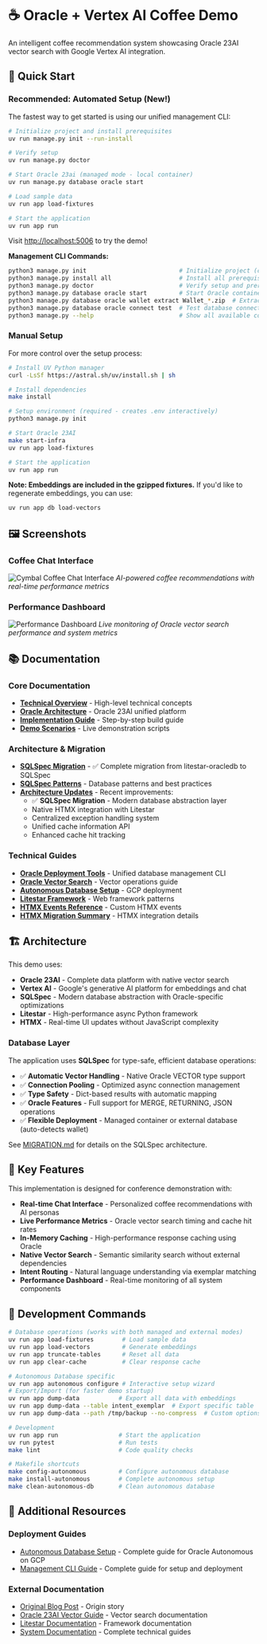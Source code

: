 # ☕ Oracle + Vertex AI Coffee Demo

An intelligent coffee recommendation system showcasing Oracle 23AI vector search with Google Vertex AI integration.

## 🚀 Quick Start

### Recommended: Automated Setup (New!)

The fastest way to get started is using our unified management CLI:

```bash
# Initialize project and install prerequisites
uv run manage.py init --run-install

# Verify setup
uv run manage.py doctor

# Start Oracle 23ai (managed mode - local container)
uv run manage.py database oracle start

# Load sample data
uv run app load-fixtures

# Start the application
uv run app run
```

Visit [http://localhost:5006](http://localhost:5006) to try the demo!

**Management CLI Commands:**

```bash
python3 manage.py init                          # Initialize project (creates .env interactively)
python3 manage.py install all                   # Install all prerequisites
python3 manage.py doctor                        # Verify setup and prerequisites
python3 manage.py database oracle start         # Start Oracle container
python3 manage.py database oracle wallet extract Wallet_*.zip  # Extract wallet
python3 manage.py database oracle connect test  # Test database connection
python3 manage.py --help                        # Show all available commands
```

### Manual Setup

For more control over the setup process:

```bash
# Install UV Python manager
curl -LsSf https://astral.sh/uv/install.sh | sh

# Install dependencies
make install

# Setup environment (required - creates .env interactively)
python3 manage.py init

# Start Oracle 23AI
make start-infra
uv run app load-fixtures

# Start the application
uv run app run
```

**Note: Embeddings are included in the gzipped fixtures.**
If you'd like to regenerate embeddings, you can use:

```sh
uv run app db load-vectors
```

## 🖼️ Screenshots

### Coffee Chat Interface

![Cymbal Coffee Chat Interface](docs/screenshots/cymbal_chat.png)
_AI-powered coffee recommendations with real-time performance metrics_

### Performance Dashboard

![Performance Dashboard](docs/screenshots/performance_dashboard.png)
_Live monitoring of Oracle vector search performance and system metrics_

## 📚 Documentation

### Core Documentation

- **[Technical Overview](docs/system/01-technical-overview.md)** - High-level technical concepts
- **[Oracle Architecture](docs/system/02-oracle-architecture.md)** - Oracle 23AI unified platform
- **[Implementation Guide](docs/system/05-implementation-guide.md)** - Step-by-step build guide
- **[Demo Scenarios](docs/system/07-demo-scenarios.md)** - Live demonstration scripts

### Architecture & Migration

- **[SQLSpec Migration](MIGRATION.md)** - ✅ Complete migration from litestar-oracledb to SQLSpec
- **[SQLSpec Patterns](docs/guides/sqlspec-patterns.md)** - Database patterns and best practices
- **[Architecture Updates](docs/architecture-updates.md)** - Recent improvements:
  - ✅ **SQLSpec Migration** - Modern database abstraction layer
  - Native HTMX integration with Litestar
  - Centralized exception handling system
  - Unified cache information API
  - Enhanced cache hit tracking

### Technical Guides

- **[Oracle Deployment Tools](docs/guides/oracle-deployment-tools.md)** - Unified database management CLI
- **[Oracle Vector Search](docs/guides/oracle-vector-search.md)** - Vector operations guide
- **[Autonomous Database Setup](docs/guides/autonomous-database-setup.md)** - GCP deployment
- **[Litestar Framework](docs/guides/litestar-framework.md)** - Web framework patterns
- **[HTMX Events Reference](docs/htmx-events.md)** - Custom HTMX events
- **[HTMX Migration Summary](docs/htmx-migration-summary.md)** - HTMX integration details

## 🏗️ Architecture

This demo uses:

- **Oracle 23AI** - Complete data platform with native vector search
- **Vertex AI** - Google's generative AI platform for embeddings and chat
- **SQLSpec** - Modern database abstraction with Oracle-specific optimizations
- **Litestar** - High-performance async Python framework
- **HTMX** - Real-time UI updates without JavaScript complexity

### Database Layer

The application uses **SQLSpec** for type-safe, efficient database operations:

- ✅ **Automatic Vector Handling** - Native Oracle VECTOR type support
- ✅ **Connection Pooling** - Optimized async connection management
- ✅ **Type Safety** - Dict-based results with automatic mapping
- ✅ **Oracle Features** - Full support for MERGE, RETURNING, JSON operations
- ✅ **Flexible Deployment** - Managed container or external database (auto-detects wallet)

See [MIGRATION.md](MIGRATION.md) for details on the SQLSpec architecture.

## 🎯 Key Features

This implementation is designed for conference demonstration with:

- **Real-time Chat Interface** - Personalized coffee recommendations with AI personas
- **Live Performance Metrics** - Oracle vector search timing and cache hit rates
- **In-Memory Caching** - High-performance response caching using Oracle
- **Native Vector Search** - Semantic similarity search without external dependencies
- **Intent Routing** - Natural language understanding via exemplar matching
- **Performance Dashboard** - Real-time monitoring of all system components

## 🔧 Development Commands

```bash
# Database operations (works with both managed and external modes)
uv run app load-fixtures        # Load sample data
uv run app load-vectors         # Generate embeddings
uv run app truncate-tables      # Reset all data
uv run app clear-cache          # Clear response cache

# Autonomous Database specific
uv run app autonomous configure # Interactive setup wizard
# Export/Import (for faster demo startup)
uv run app dump-data           # Export all data with embeddings
uv run app dump-data --table intent_exemplar  # Export specific table
uv run app dump-data --path /tmp/backup --no-compress  # Custom options

# Development
uv run app run                 # Start the application
uv run pytest                  # Run tests
make lint                      # Code quality checks

# Makefile shortcuts
make config-autonomous         # Configure autonomous database
make install-autonomous        # Complete autonomous setup
make clean-autonomous-db       # Clean autonomous database
```

## 📖 Additional Resources

### Deployment Guides

- [Autonomous Database Setup](docs/guides/autonomous-database-setup.md) - Complete guide for Oracle Autonomous on GCP
- [Management CLI Guide](docs/guides/manage-cli-guide.md) - Complete guide for setup and deployment

### External Documentation

- [Original Blog Post](https://cloud.google.com/blog/topics/partners/ai-powered-coffee-nirvana-runs-on-oracle-database-on-google-cloud/) - Origin story
- [Oracle 23AI Vector Guide](https://docs.oracle.com/en/database/oracle/oracle-database/23/vecse/) - Vector search documentation
- [Litestar Documentation](https://docs.litestar.dev) - Framework documentation
- [System Documentation](docs/system/) - Complete technical guides
